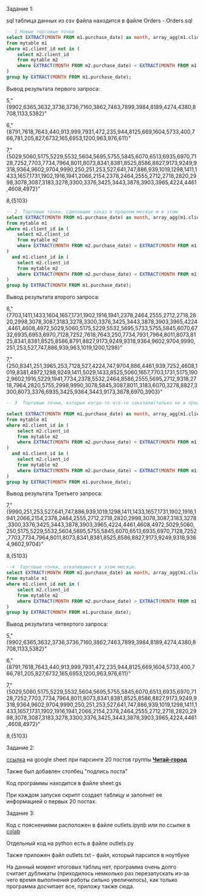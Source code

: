 Задание 1:

sql таблица данных из csv файла  находится  в файле Orders - Orders.sql

```sql
-- 1 Новые торговые точки 
select EXTRACT(MONTH FROM m1.purchase_date) as month, array_agg(m1.client_id)
from mytable m1
where m1.client_id not in (
    select m2.client_id
    from mytable m2
    where EXTRACT(MONTH FROM m2.purchase_date) < EXTRACT(MONTH FROM m1.purchase_date)
)
group by EXTRACT(MONTH FROM m1.purchase_date);
``` 	
Вывод результата первого запроса: 

5,"{9902,6365,3632,3736,3736,7160,3862,7463,7899,3984,8189,4274,4380,8708,1133,5382}"

6,"{8791,7618,7643,440,913,999,7931,472,235,944,8125,669,1604,5733,400,766,781,205,827,6732,165,6953,1200,963,976,611}"

7,"{5029,5060,5175,5229,5532,5604,5695,5755,5845,6070,6513,6935,6970,7128,7252,7703,7734,7964,8011,8073,8341,8381,8525,8586,8827,9173,9249,9318,9364,9602,9704,9990,250,251,253,527,641,747,886,939,1019,1298,1411,1433,1657,1731,1902,1916,1941,2066,2154,2378,2464,2555,2712,2718,2820,2998,3078,3087,3183,3278,3300,3376,3425,3443,3878,3903,3965,4224,4461,4608,4972}"

8,{5103}

```sql
-- 2  Торговые точки, сделавшие заказ в прошлом месяце и в этом
select EXTRACT(MONTH FROM m1.purchase_date) as month, array_agg(m1.client_id)
from mytable m1
where m1.client_id in (
    select m2.client_id
    from mytable m2
    where EXTRACT(MONTH FROM m2.purchase_date) = EXTRACT(MONTH FROM m1.purchase_date) - 1
)
  and m1.client_id in (
    select m2.client_id
    from mytable m2
    where EXTRACT(MONTH FROM m2.purchase_date) = EXTRACT(MONTH FROM m1.purchase_date)
)
group by EXTRACT(MONTH FROM m1.purchase_date);
```

Вывод результата второго запроса: 

6,"{7703,1411,1433,1604,1657,1731,1902,1916,1941,2378,2464,2555,2712,2718,2820,2998,3078,3087,3183,3278,3300,3376,3425,3443,3878,3903,3965,4224,4461,4608,4972,5029,5060,5175,5229,5532,5695,5733,5755,5845,6070,6732,6935,6953,6970,7128,7252,7618,7643,250,7734,7931,7964,8011,8073,8125,8341,8381,8525,8586,8791,8827,9173,9249,9318,9364,9602,9704,9990,251,253,527,747,886,939,963,1019,1200,1298}"

7,"{250,8341,251,3965,253,7128,527,4224,747,9704,886,4461,939,7252,4608,1019,8381,4972,1298,9249,1411,5029,1433,8525,5060,1657,7703,1731,5175,1902,9602,1916,5229,1941,7734,2378,5532,2464,8586,2555,5695,2712,9318,2718,7964,2820,5755,2998,9990,3078,5845,3087,8011,3183,6070,3278,8827,3300,8073,3376,6935,3425,9364,3443,9173,3878,6970,3903}"

```sql
-- 3  Торговые точки, которые когда-то что-то заказали(только не в прошлом месяце) и вернувшиеся.

select EXTRACT(MONTH FROM m1.purchase_date) as month, array_agg(m1.client_id)
from mytable m1
where m1.client_id in (
    select m2.client_id
    from mytable m2
    where EXTRACT(MONTH FROM m2.purchase_date) < EXTRACT(MONTH FROM m1.purchase_date) - 1
)
  and m1.client_id in (
    select m2.client_id
    from mytable m2
    where EXTRACT(MONTH FROM m2.purchase_date) = EXTRACT(MONTH FROM m1.purchase_date)
)
group by EXTRACT(MONTH FROM m1.purchase_date);
```

Вывод результата Третьего запроса: 

7,"{9990,251,253,527,641,747,886,939,1019,1298,1411,1433,1657,1731,1902,1916,1941,2066,2154,2378,2464,2555,2712,2718,2820,2998,3078,3087,3183,3278,3300,3376,3425,3443,3878,3903,3965,4224,4461,4608,4972,5029,5060,250,5175,5229,5532,5604,5695,5755,5845,6070,6513,6935,6970,7128,7252,7703,7734,7964,8011,8073,8341,8381,8525,8586,8827,9173,9249,9318,9364,9602,9704}"

8,{5103}

```sql
--4  Торговые точки, отвалившиеся в этом месяце. 
select EXTRACT(MONTH FROM m1.purchase_date) as month, array_agg(m1.client_id)
from mytable m1
where m1.client_id not in (
    select m2.client_id
    from mytable m2
    where EXTRACT(MONTH FROM m2.purchase_date) > EXTRACT(MONTH FROM m1.purchase_date)
)
group by EXTRACT(MONTH FROM m1.purchase_date);


```

Вывод результата четвертого запроса: 

5,"{9902,6365,3632,3736,3736,7160,3862,7463,7899,3984,8189,4274,4380,8708,1133,5382}"

6,"{8791,7618,7643,440,913,999,7931,472,235,944,8125,669,1604,5733,400,766,781,205,827,6732,165,6953,1200,963,976,611}"

7,"{5029,5060,5175,5229,5532,5604,5695,5755,5845,6070,6513,6935,6970,7128,7252,7703,7734,7964,8011,8073,8341,8381,8525,8586,8827,9173,9249,9318,9364,9602,9704,9990,250,251,253,527,641,747,886,939,1019,1298,1411,1433,1657,1731,1902,1916,1941,2066,2154,2378,2464,2555,2712,2718,2820,2998,3078,3087,3183,3278,3300,3376,3425,3443,3878,3903,3965,4224,4461,4608,4972}"

8,{5103}



Задание 2:

[ссылка](https://docs.google.com/spreadsheets/d/1N0HRoWTDgbRwBAfdurinDRZjlKQlVYxxzvO_wwhkncA/edit?usp=sharing) на google sheet при парсинге 20 постов группы **[Читай-город](https://vk.com/chitaigorod)**

Также был добавлен столбец "подпись поста"

Код программы находится в файле sheet.gs

При каждом запуске скрипт создает таблицу и заполнет ее информацией о первых 20 постах.


Задание 3:

Код с пояснениями расположен в файле outlets.ipynb или по ссылке в [colab](https://colab.research.google.com/drive/1yjY7TfIEur9W5bkodDRrFRCTO9_L1Bhr?usp=sharing)

Отдельный код на python есть в файле outlets.py

Также приложен файл outlets.txt - файл, который парсится в ноутбуке


На данный момент итоговых таблиц нет, программа очень долго считает дубликаты (приходилось немколько раз перезапускать из-за чего время выполнения работы сильно увеличилось), как только программа досчитает все, приложу также сюда.